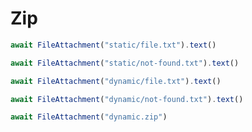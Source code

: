 # Zip

```js
await FileAttachment("static/file.txt").text()
```

```js
await FileAttachment("static/not-found.txt").text()
```

```js
await FileAttachment("dynamic/file.txt").text()
```

```js
await FileAttachment("dynamic/not-found.txt").text()
```

```js
await FileAttachment("dynamic.zip")
```

